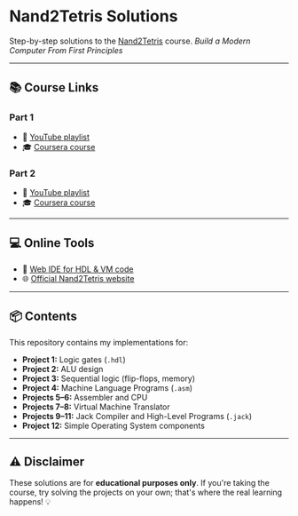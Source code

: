 # Nand2Tetris Solutions

Step-by-step solutions to the [Nand2Tetris](https://www.nand2tetris.org/) course. *Build a Modern Computer From First Principles*

---

## 📚 Course Links

### Part 1
- 🎥 [YouTube playlist](https://www.youtube.com/playlist?list=PLNMIACtpT9BfztU0P92qlw8Gd4vxvvfT1)
- 🎓 [Coursera course](https://www.coursera.org/learn/build-a-computer)

### Part 2 
- 🎥 [YouTube playlist](https://www.youtube.com/playlist?list=PLrDd_kMiAuNmllp9vuPqCuttC1XL9VyVh)
- 🎓 [Coursera course](https://www.coursera.org/learn/nand2tetris2)

---

## 💻 Online Tools

- 🔧 [Web IDE for HDL & VM code](https://nand2tetris.github.io/web-ide/chip/)
- 🌐 [Official Nand2Tetris website](https://www.nand2tetris.org/)

---

## 📦 Contents

This repository contains my implementations for:

- **Project 1:** Logic gates (`.hdl`)
- **Project 2:** ALU design
- **Project 3:** Sequential logic (flip-flops, memory)
- **Project 4:** Machine Language Programs (`.asm`)
- **Projects 5–6:** Assembler and CPU
- **Projects 7–8:** Virtual Machine Translator
- **Projects 9–11:** Jack Compiler and High-Level Programs (`.jack`)
- **Project 12:** Simple Operating System components

---

## ⚠️ Disclaimer

These solutions are for **educational purposes only**. If you're taking the course, try solving the projects on your own; that's where the real learning happens! 💡
